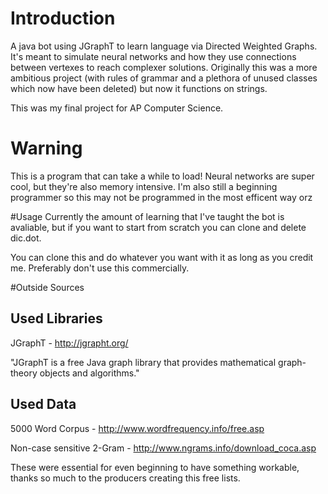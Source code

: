 # Introduction
A java bot using JGraphT to learn language via Directed Weighted Graphs. It's meant to simulate neural networks and how they use connections between vertexes to reach complexer solutions. Originally this was a more ambitious project (with rules of grammar and a plethora of unused classes which now have been deleted) but now it functions on strings. 

This was my final project for AP Computer Science.

# Warning
This is a program that can take a while to load! Neural networks are super cool, but they're also memory intensive. I'm also still a beginning programmer so this may not be programmed in the most efficent way orz 

#Usage
Currently the amount of learning that I've taught the bot is avaliable, but if you want to start from scratch you can clone and delete dic.dot. 

You can clone this and do whatever you want with it as long as you credit me. Preferably don't use this commercially.

#Outside Sources

## Used Libraries
JGraphT - http://jgrapht.org/

"JGraphT is a free Java graph library that provides mathematical graph-theory objects and algorithms."

## Used Data
5000 Word Corpus - http://www.wordfrequency.info/free.asp

Non-case sensitive 2-Gram - http://www.ngrams.info/download_coca.asp

These were essential for even beginning to have something workable, thanks so much to the producers creating this free lists. 
